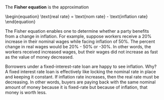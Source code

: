 The **Fisher equation** is the approximation

\begin{equation}
\text{real rate} = \text{nom rate} - \text{inflation rate}
\end{equation}

The Fisher equation enables one to determine whether a party benefits from a change in inflation. For example, suppose workers receive a 20% increase in their nominal wages while facing inflation of 50%. The percent change in real wages would be 20% - 50% or -30%. In other words, the workers received increased wages, but their wages did not increase as fast as the value of money decreased. 

Borrowers under a fixed-interest-rate loan are happy to see inflation. Why? A fixed interest rate loan is effectively like locking the nominal rate in place and keeping it constant. If inflation rate increases, then the real rate must be decreasing. In other words, buyers are paying back with the same nominal amount of money because it is fixed-rate but because of inflation, that money is worth less. 